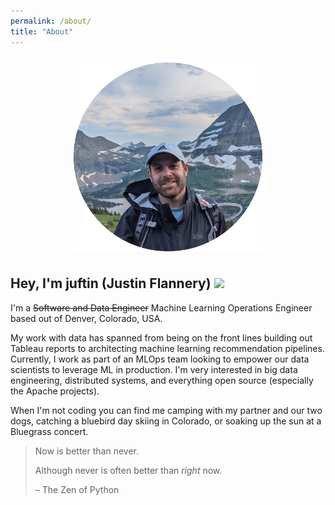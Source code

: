 ```yaml
---
permalink: /about/
title: "About"
---
```


<style>

    .about-picture {
        max-width: 60%;
        max-height: 60%;
        padding: 2%;
        display: block;
        margin: auto;
    }

</style>

<p align="center">
<img src="https://raw.githubusercontent.com/juftin/juftin/main/static/justin_flannery.png"
     alt="juftin"
     class="about-picture">
</p>

## Hey, I'm juftin (Justin Flannery) <img src="https://media.giphy.com/media/hvRJCLFzcasrR4ia7z/giphy.gif" width="30px">

I'm a ~~Software and Data Engineer~~ Machine Learning Operations Engineer based out of Denver, Colorado, USA.

My work with data has spanned from being on the front lines building out Tableau reports to
architecting machine learning recommendation pipelines. Currently, I work as part of an MLOps team
looking to empower our data scientists to leverage ML in production. I'm very interested in big data
engineering, distributed systems, and everything open source
(especially the Apache projects).

When I'm not coding you can find me camping with my partner and our two dogs, catching a bluebird day
skiing in Colorado, or soaking up the sun at a Bluegrass concert.

> Now is better than never.
>
> Although never is often better than _right_ now.
>
> – The Zen of Python
